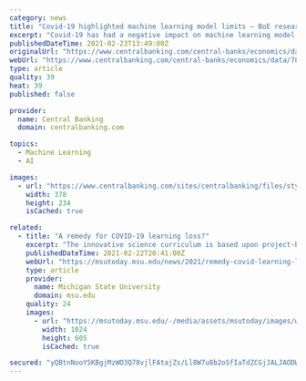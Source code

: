 ```yaml
---
category: news
title: "Covid-19 highlighted machine learning model limits – BoE research"
excerpt: "Covid-19 has had a negative impact on machine learning model performance at over a third of banks in the UK, the Bank of England has found. The BoE conducted a survey  Only users who have a paid subscription or are part of a corporate subscription are able to print or copy content."
publishedDateTime: 2021-02-23T13:49:00Z
originalUrl: "https://www.centralbanking.com/central-banks/economics/data/7800086/covid-19-highlighted-machine-learning-model-limits-boe-research"
webUrl: "https://www.centralbanking.com/central-banks/economics/data/7800086/covid-19-highlighted-machine-learning-model-limits-boe-research"
type: article
quality: 39
heat: 39
published: false

provider:
  name: Central Banking
  domain: centralbanking.com

topics:
  - Machine Learning
  - AI

images:
  - url: "https://www.centralbanking.com/sites/centralbanking/files/styles/metatag_image/public/article_copied_files/machine-learning-head.jpg?itok=8fPIl72c"
    width: 378
    height: 234
    isCached: true

related:
  - title: "A remedy for COVID-19 learning loss?"
    excerpt: "The innovative science curriculum is based upon project-based learning – an approach to education in which students explore academic subjects through meaningful explorations that pique their interests as they seek to solve real-world problems."
    publishedDateTime: 2021-02-22T20:41:00Z
    webUrl: "https://msutoday.msu.edu/news/2021/remedy-covid-learning-loss"
    type: article
    provider:
      name: Michigan State University
      domain: msu.edu
    quality: 24
    images:
      - url: "https://msutoday.msu.edu/-/media/assets/msutoday/images/winstons-six-treys-push-msu-women-past-iowa-86-82/o/0/online-learning-1.jpg"
        width: 1024
        height: 605
        isCached: true

secured: "yQBtnNooYSKBgjMzWO3Q78vjlFAtajZs/Ll8W7u8b2oSfIaTdZCGjJALJAODWFaix0iYhOs87LvoL73l/mnYlFF573neSsYjCdXE3tuvJUg9DQvb1TWOId9z55zFYXANw7zIy+KAQHmBABi7bNn1m7WOZL/203RNgK+w7+dBZ1r39gD2n0oxTVw16m1S2nGsWxAbtO0mA09I8DDL8+RuOVjxtbNEvLO6adIo1zEGrrEOCa6n57vp+TRHDqUYp9nolKUhHK/6QeBoLAC+C2kvbhre+Gz+xHvn2cms8g+FKsxyKl0pPx/OLcVT7HI2MDkmtP9ciqt8fiIvzwfoC1Q9okdum2xabgdlDNwhKz1HsFA=;Ih7GrM3sZ9AOijRPQmFeBQ=="
---
```


